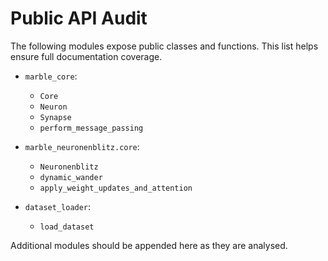 # Public API Audit

The following modules expose public classes and functions. This list helps ensure full documentation coverage.

- `marble_core`:
  - `Core`
  - `Neuron`
  - `Synapse`
  - `perform_message_passing`

- `marble_neuronenblitz.core`:
  - `Neuronenblitz`
  - `dynamic_wander`
  - `apply_weight_updates_and_attention`

- `dataset_loader`:
  - `load_dataset`

Additional modules should be appended here as they are analysed.
